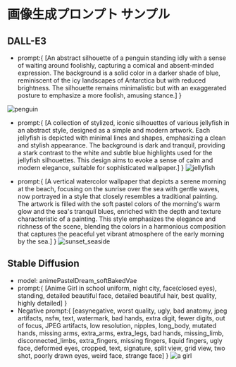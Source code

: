 # 画像生成プロンプト サンプル

## DALL-E3
- prompt:{
    [An abstract silhouette of a penguin standing idly with a sense of waiting around foolishly, capturing a comical and absent-minded expression. The background is a solid color in a darker shade of blue, reminiscent of the icy landscapes of Antarctica but with reduced brightness. The silhouette remains minimalistic but with an exaggerated posture to emphasize a more foolish, amusing stance.]
}

![penguin](https://github.com/nsh00/samples/blob/main/Generate_imege/assets/penguin_silhouette.png)

- prompt:{
    [A collection of stylized, iconic silhouettes of various jellyfish in an abstract style, designed as a simple and modern artwork. Each jellyfish is depicted with minimal lines and shapes, emphasizing a clean and stylish appearance. The background is dark and tranquil, providing a stark contrast to the white and subtle blue highlights used for the jellyfish silhouettes. This design aims to evoke a sense of calm and modern elegance, suitable for sophisticated wallpaper.]
}
![jellyfish](https://github.com/nsh00/samples/blob/main/Generate_imege/assets/jellyfishpng.png)


- prompt:{
    [A vertical watercolor wallpaper that depicts a serene morning at the beach, focusing on the sunrise over the sea with gentle waves, now portrayed in a style that closely resembles a traditional painting. The artwork is filled with the soft pastel colors of the morning's warm glow and the sea's tranquil blues, enriched with the depth and texture characteristic of a painting. This style emphasizes the elegance and richness of the scene, blending the colors in a harmonious composition that captures the peaceful yet vibrant atmosphere of the early morning by the sea.]
}
![sunset_seaside](https://github.com/nsh00/samples/blob/main/Generate_imege/assets/sunset_seaside.png)


## Stable Diffusion
- model: animePastelDream_softBakedVae
- prompt:{
    [Anime Girl in school uniform, night city,  face(closed eyes), standing, detailed beautiful face, detailed beautiful hair, best quality, highly detailed]
}
- Negative prompt:{
    [easynegative, worst quality, ugly, bad anatomy, jpeg artifacts, nsfw, text, watermark, bad hands, extra digit, fewer digits, out of focus, JPEG artifacts, low resolution, nipples, long_body, mutated hands, missing arms, extra_arms, extra_legs, bad hands, missing_limb, disconnected_limbs, extra_fingers, missing fingers, liquid fingers, ugly face, deformed eyes, cropped, text, signature, split view, grid view, two shot, poorly drawn eyes, weird face, strange face]
}
![a girl](https://github.com/nsh00/samples/blob/main/Generate_imege/assets/00015-4222947585.png)
